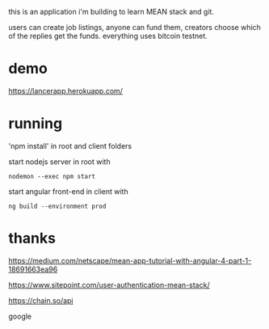 this is an application i'm building to learn MEAN stack and git.

users can create job listings, anyone can fund them, creators choose which of the replies get the funds. everything uses bitcoin testnet.

# demo
https://lancerapp.herokuapp.com/

# running

'npm install' in root and client folders

start nodejs server in root with
```
nodemon --exec npm start 
```

start angular front-end in client with
```
ng build --environment prod
```

# thanks
https://medium.com/netscape/mean-app-tutorial-with-angular-4-part-1-18691663ea96

https://www.sitepoint.com/user-authentication-mean-stack/

https://chain.so/api

google
